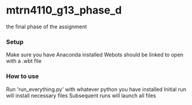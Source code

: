 # mtrn4110_g13_phase_d
the final phase of the assignment

### Setup
Make sure you have Anaconda installed
Webots should be linked to open with a .wbt file

### How to use
Run 'run_everything.py' with whatever python you have installed
Initial run will install necessary files
Subsequent runs will launch all files
